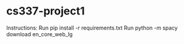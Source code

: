 # cs337-project1
Instructions:
Run pip install -r requirements.txt
Run python -m spacy download en_core_web_lg
